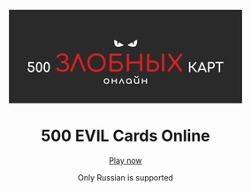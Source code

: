 <p align="center">
  <img src="./apps/client/public/icons/og-preview.svg" width="422" alt="Cat Eyes" />
</p>

<h1 align="center">
  500 EVIL Cards Online
</h1>

<p align="center">
  <a rel="noopener noreferrer" target="_blank" href="https://evilcards.online">Play now</a>
</p>

<p align="center">
  Only Russian is supported
</p>
